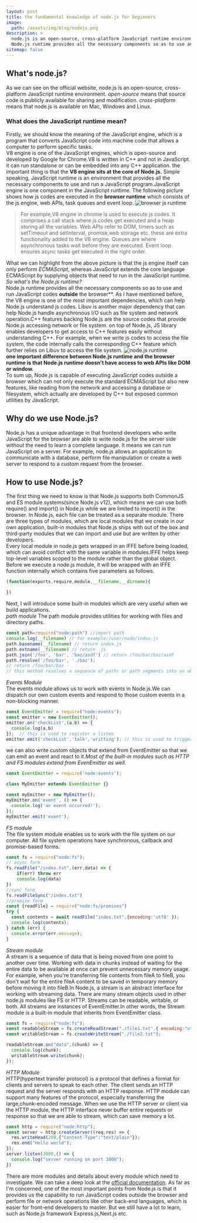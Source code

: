 ```yaml
---
layout: post
title: the fundamental knowledge of node.js for beginners
image: 
  path: /assets/img/blog/nodejs.png
description: >
  node.js is an open-source, cross-platform JavaScript runtime environment.
  Node.js runtime provides all the necessary components so as to use and run JavaScript code outside the browser.
sitemap: false
---
```




## What's node.js?
As we can see on the official website, node.js is an open-source, cross-platform JavaScript runtime environment.
*open-source* means that source code is publicly available for sharing and modification.
*cross-platform* means that node.js is available on Mac, Windows and Linux.
### What does the JavaScript runtime mean?

Firstly, we should know the meaning of the JavaScript engine, which is a program that converts JavaScript code into machine code that allows a computer to perform specific tasks.  
V8 engine is one of the JavaScript engines, which is open-source and developed by Google for Chrome.V8 is written in C++ and not in JavaScript. it can run standalone or can be embedded into any C++ application. the important thing is that the **V8 engine sits at the core of Node.js.** Simple speaking, JavaScript runtime is an environment that provides all the necessary components to use and run a JavaScript program.JavaScript engine is one component in the JavaScript runtime. The following picture shows how js codes are executed in the **browser runtime** which consists of the js engine, web APIs, task queues and event loop.
![browser js runtime](/assets/img/blog/BrowserRuntime.png)
>For example,V8 engine in chrome is used to execute js codes. It comprises a call stack where js codes get executed and a heap storing all the variables. Web APIs refer to DOM, timers such as setTimeout and setInterval, promise,web storage etc. these are extra functionality added to the V8 engine. Queues are where asynchronous tasks wait before they are executed. Event loop ensures async tasks get executed in the right order.  

What we can highlight from the above picture is that the js engine itself can only perform *ECMAScript*, whereas JavaScript extends the core language ECMAScript by supplying objects that need to run in the JavaScript runtime.  
*So what's the Node.js runtime?*   
Node.js runtime provides all the necessary components so as to use and run JavaScript codes **outside** the browser**. As I have mentioned before, the V8 engine is one of the most important dependencies, which can help Node.js understand js codes. Libuv is another major dependency that can help Node.js handle asynchronous I/O such as file system and network operation.C++ features backing Node.js are the source codes that provide Node.js accessing network or file system. on top of Node.js, JS library enables developers to get access to C++ features easily without understanding C++. For example, when we write js codes to access the file system, the code internally calls the corresponding C++ feature which further relies on Libuv to access the file system.
![node.js runtime](/assets/img/blog/nodeRuntime.png)  
**one important difference between Node.js runtime and the browser runtime is that Node.js runtime doesn't have access to web APIs like DOM or window.**   
To sum up, Node.js is capable of executing JavaScript codes outside a browser which can not only execute the standard ECMAScript but also new features, like reading from the network and accessing a database or filesystem, which actually are developed by C++ but exposed common utilities by JavaScript.  
## Why do we use Node.js?  
Node.js has a unique advantage in that frontend developers who write JavaScript for the browser are able to write node.js for the server side without the need to learn a complete language. It means we can run JavaScript on a server. For example, node.js allows an application to communicate with a database, perform file manipulation or create a web server to respond to a custom request from the browser.  
## How to use Node.js?  
The first thing we need to know is that Node.js supports both CommonJS and ES module systems(since Node.js v12), which means we can use both require() and import() in Node.js while we are limited to import() in the browser. In Node.js, each file can be treated as a separate module.
There are three types of modules, which are local modules that we create in our own application, built-in modules that Node.js ships with out of the box and third-party modules that we can import and use but are written by other developers.     
Every local module in node.js gets wrapped in an IFFE before being loaded, which can avoid conflict with the same variable in modules.IFFE helps keep top-level variables scoped to the module rather than the global object. Before we execute a node.js module, it will be wrapped with an IFFE function internally which contains five parameters as follows.
```javascript
(function(exports,require,module,__filename,__dirname){

})
```   
Next, I will introduce some built-in modules which are very useful when we build applications.  
*path module* The path module provides utilities for working with files and directory paths.
```javascript
const path=require("node:path") //import path
console.log(__filename) // for example:/user/node/index.js
path.basename(__filename) // return index.js
path.extname(__filename) // return .js
path.join('/foo', 'bar', 'baz/asdf') // return /foo/bar/baz/asdf
path.resolve('/foo/bar', './baz');
// return /foo/bar/baz  
// this method resolves a sequence of paths or path segments into an absolute path.
```
*Events Module*   
The events module allows us to work with events in Node.js.We can dispatch our own custom events and respond to those custom events in a non-blocking manner.
```javascript
const EventEmitter = require("node:events");
const emitter = new EventEmitter();
emitter.on('checkList',(a,b) => {
  console.log(a,b)
});  // this is used to register a listen
emitter.emit('checkList','talk','writting'); // this is used to trigger the event
```
we can also write custom objects that extend from EventEmitter so that we can emit an event and react to it.*Most of the built-in modules such as HTTP and FS modules extend from EvenEmitter as well.*
````javascript
const EventEmitter = require('node:events');

class MyEmitter extends EventEmitter {}

const myEmitter = new MyEmitter();
myEmitter.on('event', () => {
  console.log('an event occurred!');
});
myEmitter.emit('event');
````
*FS module*  
 The file system module enables us to work with the file system on our computer. All file system operations have synchronous, callback and promise-based forms. 
````javascript
const fs = require("node:fs");
// async form
fs.readFile("/index.txt",(err,data) => {
    if(err) throw err
    console.log(data)
})
//sync form
fs.readFileSync("/index.txt")
//promise form
const {readFile} = require("node:fs/promises")
try {
  const contents = await readFile("index.txt",{encoding:'utf8' });
  console.log(contents);
} catch (err) {
  console.error(err.message);
}
````
*Stream module*  
A stream is a sequence of data that is being moved from one point to another over time. Working with data in chunks instead of waiting for the entire data to be available at once can prevent unnecessary memory usage. For example, when you're transferring file contents from fileA to fileB, you don't wait for the entire fileA content to be saved in temporary memory before moving it into fileB.In Node.js, a stream is an abstract interface for working with streaming data. There are many stream objects used in other node.js modules like FS or HTTP. Streams can be readable, writable, or both. All streams are instances of EventEmitter.In other words, the Stream module is a built-in module that inherits from EventEmitter class.
````javascript
const fs = require("node:fs");
const readableStream = fs.createReadStream("./file1.txt",{ encoding:"utf-8"});
const writableStream = fs.createWriteStream("./file2.txt");

readableStream.on("data",(chunk) => {
  console.log(chunk);
  writableStream.write(chunk);
});
````
*HTTP Module*  
HTTP(hypertext transfer protocol) is a protocol that defines a format for clients and servers to speak to each other. The client sends an HTTP request and the server responds with an HTTP response. HTTP module can support many features of the protocol, especially transferring the large,chunk-encoded message. When we use the HTTP server or client via the HTTP module, the HTTP interface never buffer entire requests or response so that we are able to stream, which can save memory a lot.
````javascript
const http = require("node:http");
const server = http.createServer((req,res) => {
  res.writeHead(200,{"Content-Type":"text/plain"});
  res.end("Hello world");
});
server.listen(3000,() => {
  console.log("server running on port 3000");
})
````
There are more modules and details about every module which need to investigate. We can take a deep look at the [official documentation](https://nodejs.dev/en/api/v19). As far as I'm concerned, one of the most important points from Node.js is that it provides us the capability to run JavaScript codes outside
the browser and perform file or network operations like other back-end languages, which is easier for front-end developers to master. But we still have a lot to learn, such as Node.js framework Express.js,Next.js etc.
